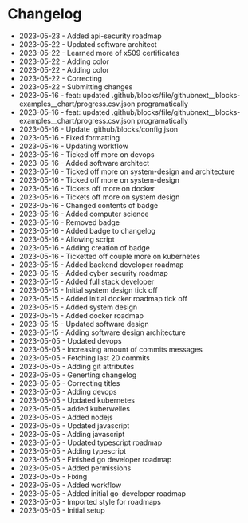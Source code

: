 # Changelog
* 2023-05-23 - Added api-security roadmap
* 2023-05-22 - Updated software architect
* 2023-05-22 - Learned more of x509 certificates
* 2023-05-22 - Adding color
* 2023-05-22 - Adding color
* 2023-05-22 - Correcting
* 2023-05-22 - Submitting changes
* 2023-05-16 - feat: updated .github/blocks/file/githubnext__blocks-examples__chart/progress.csv.json programatically
* 2023-05-16 - feat: updated .github/blocks/file/githubnext__blocks-examples__chart/progress.csv.json programatically
* 2023-05-16 - Update .github/blocks/config.json
* 2023-05-16 - Fixed formatting
* 2023-05-16 - Updating workflow
* 2023-05-16 - Ticked off more on devops
* 2023-05-16 - Added software architect
* 2023-05-16 - Ticked off more on system-design and architecture
* 2023-05-16 - Ticked off more on system-design
* 2023-05-16 - Tickets off more on docker
* 2023-05-16 - Tickets off more on system design
* 2023-05-16 - Changed contents of badge
* 2023-05-16 - Added computer science
* 2023-05-16 - Removed badge
* 2023-05-16 - Added badge to changelog
* 2023-05-16 - Allowing script
* 2023-05-16 - Adding creation of badge
* 2023-05-16 - Ticketted off couple more on kubernetes
* 2023-05-15 - Added backend developer roadmap
* 2023-05-15 - Added cyber security roadmap
* 2023-05-15 - Added full stack developer
* 2023-05-15 - Initial system design tick off
* 2023-05-15 - Added initial docker roadmap tick off
* 2023-05-15 - Added system design
* 2023-05-15 - Added docker roadmap
* 2023-05-15 - Updated software design
* 2023-05-15 - Adding software design architecture
* 2023-05-05 - Updated devops
* 2023-05-05 - Increasing amount of commits messages
* 2023-05-05 - Fetching last 20 commits
* 2023-05-05 - Adding git attributes
* 2023-05-05 - Generting changelog
* 2023-05-05 - Correcting titles
* 2023-05-05 - Adding devops
* 2023-05-05 - Updated kubernetes
* 2023-05-05 - added kuberwelles
* 2023-05-05 - Added nodejs
* 2023-05-05 - Updated javascript
* 2023-05-05 - Adding javascript
* 2023-05-05 - Updated typescript roadmap
* 2023-05-05 - Adding typescript
* 2023-05-05 - Finished go developer roadmap
* 2023-05-05 - Added permissions
* 2023-05-05 - Fixing
* 2023-05-05 - Added workflow
* 2023-05-05 - Added initial go-developer roadmap
* 2023-05-05 - Imported style for roadmaps
* 2023-05-05 - Initial setup